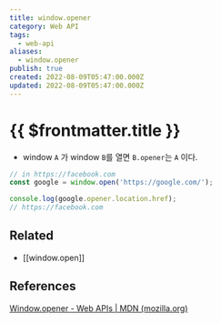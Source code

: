```yaml
---
title: window.opener
category: Web API
tags:
  - web-api
aliases:
  - window.opener
publish: true
created: 2022-08-09T05:47:00.000Z
updated: 2022-08-09T05:47:00.000Z
---
```


# {{ $frontmatter.title }}

- window `A` 가 window `B`를 열면 `B.opener`는 `A` 이다.

```js
// in https://facebook.com
const google = window.open('https://google.com/');

console.log(google.opener.location.href);
// https://facebook.com
```

## Related

- [[window.open]]

## References

[Window.opener - Web APIs | MDN (mozilla.org)](https://developer.mozilla.org/en-US/docs/Web/API/Window/opener)
